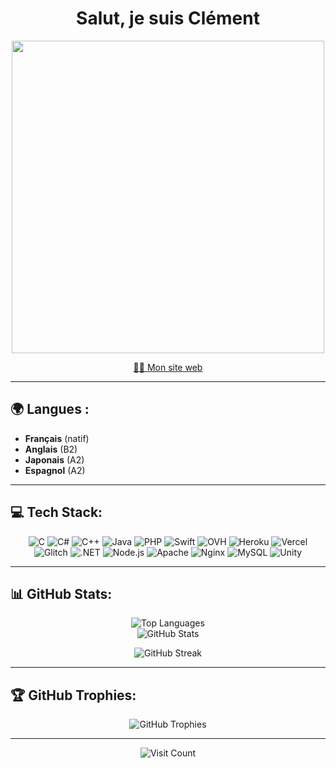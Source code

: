 <h1 align="center">Salut, je suis Clément</h1>

<p align="center">
  <img src="https://media.giphy.com/media/26AHONQ79FdWZhAI0/giphy.gif" width="500"/>
</p>

<p align="center">
  <a href="https://vabre.ch" target="_blank">👨‍💻 Mon site web</a>
</p>

---

## 🌍 Langues :
- **Français** (natif)
- **Anglais** (B2)
- **Japonais** (A2)
- **Espagnol** (A2)


---

## 💻 Tech Stack:
<p align="center">
  <img src="https://img.shields.io/badge/c-%2300599C.svg?style=for-the-badge&logo=c&logoColor=white" alt="C"/>
  <img src="https://img.shields.io/badge/c%23-%23239120.svg?style=for-the-badge&logo=csharp&logoColor=white" alt="C#"/>
  <img src="https://img.shields.io/badge/c++-%2300599C.svg?style=for-the-badge&logo=c%2B%2B&logoColor=white" alt="C++"/>
  <img src="https://img.shields.io/badge/java-%23ED8B00.svg?style=for-the-badge&logo=openjdk&logoColor=white" alt="Java"/>
  <img src="https://img.shields.io/badge/php-%23777BB4.svg?style=for-the-badge&logo=php&logoColor=white" alt="PHP"/>
  <img src="https://img.shields.io/badge/swift-F54A2A?style=for-the-badge&logo=swift&logoColor=white" alt="Swift"/>
  <img src="https://img.shields.io/badge/ovh-%23123F6D.svg?style=for-the-badge&logo=ovh&logoColor=#123F6D" alt="OVH"/>
  <img src="https://img.shields.io/badge/heroku-%23430098.svg?style=for-the-badge&logo=heroku&logoColor=white" alt="Heroku"/>
  <img src="https://img.shields.io/badge/vercel-%23000000.svg?style=for-the-badge&logo=vercel&logoColor=white" alt="Vercel"/>
  <img src="https://img.shields.io/badge/glitch-%233333FF.svg?style=for-the-badge&logo=glitch&logoColor=white" alt="Glitch"/>
  <img src="https://img.shields.io/badge/.NET-5C2D91?style=for-the-badge&logo=.net&logoColor=white" alt=".NET"/>
  <img src="https://img.shields.io/badge/node.js-6DA55F?style=for-the-badge&logo=node.js&logoColor=white" alt="Node.js"/>
  <img src="https://img.shields.io/badge/apache-%23D42029.svg?style=for-the-badge&logo=apache&logoColor=white" alt="Apache"/>
  <img src="https://img.shields.io/badge/nginx-%23009639.svg?style=for-the-badge&logo=nginx&logoColor=white" alt="Nginx"/>
  <img src="https://img.shields.io/badge/mysql-4479A1.svg?style=for-the-badge&logo=mysql&logoColor=white" alt="MySQL"/>
  <img src="https://img.shields.io/badge/unity-%23000000.svg?style=for-the-badge&logo=unity&logoColor=white" alt="Unity"/>
</p>

---

## 📊 GitHub Stats:
<div align="center">
<img src="https://github-readme-stats.vercel.app/api/top-langs/?username=ClementV74&theme=dark&hide_border=false&include_all_commits=true&count_private=true&layout=compact" alt="Top Languages"/><br/>
  <img src="https://github-readme-stats.vercel.app/api?username=ClementV74&theme=dark&hide_border=false&include_all_commits=true&count_private=true" alt="GitHub Stats"/>
 
  
  <img src="https://nirzak-streak-stats.vercel.app/?user=ClementV74&theme=dark&hide_border=false" alt="GitHub Streak"/><br/>
</div>

---

## 🏆 GitHub Trophies:
<p align="center">
  <img src="https://github-profile-trophy.vercel.app/?username=ClementV74&theme=radical&no-frame=false&no-bg=true&margin-w=4" alt="GitHub Trophies"/>
</p>

---

<p align="center">
  <img src="https://visitcount.itsvg.in/api?id=ClementV74&icon=0&color=0" alt="Visit Count"/>
</p>
